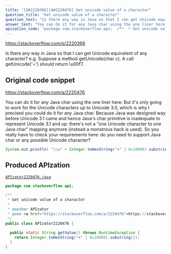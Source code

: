```yaml
---
title: "[Q#2220366][A#2220476] Get unicode value of a character"
question_title: "Get unicode value of a character"
question_text: "Is there any way in Java so that I can get Unicode equivalent of any character? e.g. Suppose a method getUnicode(char c). A call getUnicode('÷') should return \\u00f7."
answer_text: "You can do it for any Java char using the one liner here: But it's only going to work for the Unicode characters up to Unicode 3.0, which is why I precised you could do it for any Java char. Because Java was designed way before Unicode 3.1 came and hence Java's char primitive is inadequate to represent Unicode 3.1 and up: there's not a \"one Unicode character to one Java char\" mapping anymore (instead a monstrous hack is used). So you really have to check your requirements here: do you need to support Java char or any possible Unicode character?"
apization_code: "package com.stackoverflow.api;  /**  * Get unicode value of a character  *  * @author APIzator  * @see <a href=\"https://stackoverflow.com/a/2220476\">https://stackoverflow.com/a/2220476</a>  */ public class APIzator2220476 {    public static String getValue() throws RuntimeException {     return Integer.toHexString('÷' | 0x10000).substring(1);   } }"
---
```


https://stackoverflow.com/q/2220366

Is there any way in Java so that I can get Unicode equivalent of any character? e.g.
Suppose a method getUnicode(char c). A call getUnicode(&#x27;÷&#x27;) should return \u00f7.



## Original code snippet

https://stackoverflow.com/a/2220476

You can do it for any Java char using the one liner here:
But it&#x27;s only going to work for the Unicode characters up to Unicode 3.0, which is why I precised you could do it for any Java char.
Because Java was designed way before Unicode 3.1 came and hence Java&#x27;s char primitive is inadequate to represent Unicode 3.1 and up: there&#x27;s not a &quot;one Unicode character to one Java char&quot; mapping anymore (instead a monstrous hack is used).
So you really have to check your requirements here: do you need to support Java char or any possible Unicode character?

```java
System.out.println( "\\u" + Integer.toHexString('÷' | 0x10000).substring(1) );
```

## Produced APIzation

[`APIzator2220476.java`](https://github.com/pasqualesalza/apization-temp-data/raw/master/apizations/java/APIzator2220476.java)

```java
package com.stackoverflow.api;

/**
 * Get unicode value of a character
 *
 * @author APIzator
 * @see <a href="https://stackoverflow.com/a/2220476">https://stackoverflow.com/a/2220476</a>
 */
public class APIzator2220476 {

  public static String getValue() throws RuntimeException {
    return Integer.toHexString('÷' | 0x10000).substring(1);
  }
}

```